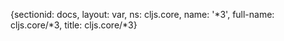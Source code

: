 {sectionid: docs, layout: var, ns: cljs.core, name: '*3', full-name: cljs.core/*3,
  title: cljs.core/*3}
